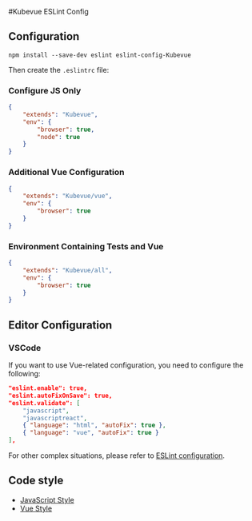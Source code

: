 #Kubevue ESLint Config

## Configuration

``` shell
npm install --save-dev eslint eslint-config-Kubevue
```

Then create the `.eslintrc` file:

### Configure JS Only

```json
{
    "extends": "Kubevue",
    "env": {
        "browser": true,
        "node": true
    }
}
```

### Additional Vue Configuration

```json
{
    "extends": "Kubevue/vue",
    "env": {
        "browser": true
    }
}
```

### Environment Containing Tests and Vue

``` json
{
    "extends": "Kubevue/all",
    "env": {
        "browser": true
    }
}
```

## Editor Configuration

### VSCode

If you want to use Vue-related configuration, you need to configure the following:

```json
"eslint.enable": true,
"eslint.autoFixOnSave": true,
"eslint.validate": [
    "javascript",
    "javascriptreact",
    { "language": "html", "autoFix": true },
    { "language": "vue", "autoFix": true }
],
```

For other complex situations, please refer to [ESLint configuration](https://eslint.org/docs/user-guide/configuring).

## Code style

- [JavaScript Style](JavaScript.md)
- [Vue Style](Vue.md)
